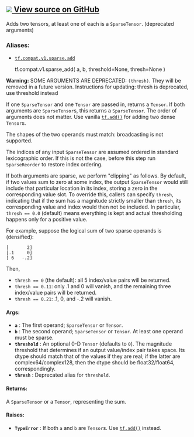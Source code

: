 [ ![](https://tensorflow.google.cn/images/GitHub-Mark-32px.png) View source on
GitHub
](https://github.com/tensorflow/tensorflow/blob/r2.0/tensorflow/python/ops/sparse_ops.py#L370-L431)  
---  
  
Adds two tensors, at least one of each is a `SparseTensor`. (deprecated
arguments)

### Aliases:

  * [`tf.compat.v1.sparse.add`](/api_docs/python/tf/compat/v1/sparse_add)

    
    
    tf.compat.v1.sparse_add(
        a,
        b,
        threshold=None,
        thresh=None
    )
    

**Warning:** SOME ARGUMENTS ARE DEPRECATED: `(thresh)`. They will be removed
in a future version. Instructions for updating: thresh is deprecated, use
threshold instead

If one `SparseTensor` and one `Tensor` are passed in, returns a `Tensor`. If
both arguments are `SparseTensor`s, this returns a `SparseTensor`. The order
of arguments does not matter. Use vanilla
[`tf.add()`](https://tensorflow.google.cn/api_docs/python/tf/math/add) for
adding two dense `Tensor`s.

The shapes of the two operands must match: broadcasting is not supported.

The indices of any input `SparseTensor` are assumed ordered in standard
lexicographic order. If this is not the case, before this step run
`SparseReorder` to restore index ordering.

If both arguments are sparse, we perform "clipping" as follows. By default, if
two values sum to zero at some index, the output `SparseTensor` would still
include that particular location in its index, storing a zero in the
corresponding value slot. To override this, callers can specify `thresh`,
indicating that if the sum has a magnitude strictly smaller than `thresh`, its
corresponding value and index would then not be included. In particular,
`thresh == 0.0` (default) means everything is kept and actual thresholding
happens only for a positive value.

For example, suppose the logical sum of two sparse operands is (densified):

    
    
    [       2]
    [.1     0]
    [ 6   -.2]
    

Then,

  * `thresh == 0` (the default): all 5 index/value pairs will be returned.
  * `thresh == 0.11`: only .1 and 0 will vanish, and the remaining three index/value pairs will be returned.
  * `thresh == 0.21`: .1, 0, and -.2 will vanish.

#### Args:

  * **`a`** : The first operand; `SparseTensor` or `Tensor`.
  * **`b`** : The second operand; `SparseTensor` or `Tensor`. At least one operand must be sparse.
  * **`threshold`** : An optional 0-D `Tensor` (defaults to `0`). The magnitude threshold that determines if an output value/index pair takes space. Its dtype should match that of the values if they are real; if the latter are complex64/complex128, then the dtype should be float32/float64, correspondingly.
  * **`thresh`** : Deprecated alias for `threshold`.

#### Returns:

A `SparseTensor` or a `Tensor`, representing the sum.

#### Raises:

  * **`TypeError`** : If both `a` and `b` are `Tensor`s. Use [`tf.add()`](https://tensorflow.google.cn/api_docs/python/tf/math/add) instead.

